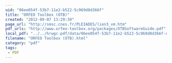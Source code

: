 ```yaml
---
uid: "06ee054f-53b7-11e2-b522-5c969d8d366f"
title: "ORFEO Toolbox (OTB)"
created: "2012-09-07 13:29:30"
page_url: "http://smsc.cnes.fr/PLEIADES/lien3_vm.htm"
pdf_urls: "http://www.orfeo-toolbox.org/packages/OTBSoftwareGuide.pdf"
local_pdf: "../../hrwgc-pdf/data/06ee054f-53b7-11e2-b522-5c969d8d366f-orfeo-toolbox-otb.pdf"
filename: "ORFEO Toolbox (OTB).html"
category: "pdf"
tags: 
 - PDF
---
```

